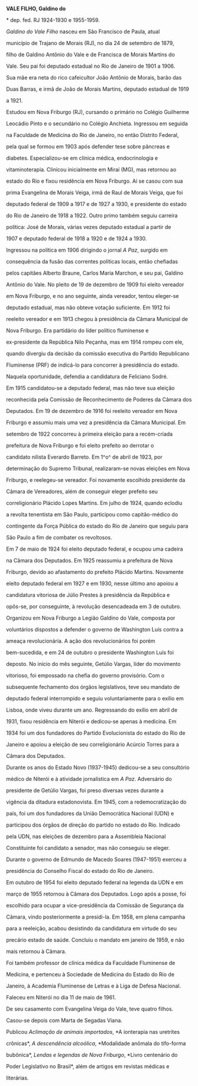 **VALE FILHO, Galdino do**



\* dep. fed. RJ 1924-1930 e 1955-1959.



*Galdino do Vale Filho* nasceu em São Francisco de Paula, atual

município de Trajano de Morais (RJ), no dia 24 de setembro de 1879,

filho de Galdino Antônio do Vale e de Francisca de Morais Martins do

Vale. Seu pai foi deputado estadual no Rio de Janeiro de 1901 a 1906.

Sua mãe era neta do rico cafeicultor João Antônio de Morais, barão das

Duas Barras, e irmã de João de Morais Martins, deputado estadual de 1919

a 1921.



Estudou em Nova Friburgo (RJ), cursando o primário no Colégio Guilherme

Leocádio Pinto e o secundário no Colégio Anchieta. Ingressou em seguida

na Faculdade de Medicina do Rio de Janeiro, no então Distrito Federal,

pela qual se formou em 1903 após defender tese sobre pâncreas e

diabetes. Especializou-se em clínica médica, endocrinologia e

vitaminoterapia. Clinicou inicialmente em Miraí (MG), mas retornou ao

estado do Rio e fixou residência em Nova Friburgo. Aí se casou com sua

prima Evangelina de Morais Veiga, irmã de Raul de Morais Veiga, que foi

deputado federal de 1909 a 1917 e de 1927 a 1930, e presidente do estado

do Rio de Janeiro de 1918 a 1922. Outro primo também seguiu carreira

política: José de Morais, várias vezes deputado estadual a partir de

1907 e deputado federal de 1918 a 1920 e de 1924 a 1930.



Ingressou na política em 1906 dirigindo o jornal *A Paz*, surgido em

consequência da fusão das correntes políticas locais, então chefiadas

pelos capitães Alberto Braune, Carlos Maria Marchon, e seu pai, Galdino

Antônio do Vale. No pleito de 19 de dezembro de 1909 foi eleito vereador

em Nova Friburgo, e no ano seguinte, ainda vereador, tentou eleger-se

deputado estadual, mas não obteve votação suficiente. Em 1912 foi

reeleito vereador e em 1913 chegou à presidência da Câmara Municipal de

Nova Friburgo. Era partidário do líder político fluminense e

ex-presidente da República Nilo Peçanha, mas em 1914 rompeu com ele,

quando divergiu da decisão da comissão executiva do Partido Republicano

Fluminense (PRF) de indicá-lo para concorrer à presidência do estado.

Naquela oportunidade, defendia a candidatura de Feliciano Sodré.



Em 1915 candidatou-se a deputado federal, mas não teve sua eleição

reconhecida pela Comissão de Reconhecimento de Poderes da Câmara dos

Deputados. Em 19 de dezembro de 1916 foi reeleito vereador em Nova

Friburgo e assumiu mais uma vez a presidência da Câmara Municipal. Em

setembro de 1922 concorreu à primeira eleição para a recém-criada

prefeitura de Nova Friburgo e foi eleito prefeito ao derrotar o

candidato nilista Everardo Barreto. Em 1^o^ de abril de 1923, por

determinação do Supremo Tribunal, realizaram-se novas eleições em Nova

Friburgo, e reelegeu-se vereador. Foi novamente escolhido presidente da

Câmara de Vereadores, além de conseguir eleger prefeito seu

correligionário Plácido Lopes Martins. Em julho de 1924, quando eclodiu

a revolta tenentista em São Paulo, participou como capitão-médico do

contingente da Força Pública do estado do Rio de Janeiro que seguiu para

São Paulo a fim de combater os revoltosos.



Em 7 de maio de 1924 foi eleito deputado federal, e ocupou uma cadeira

na Câmara dos Deputados. Em 1925 reassumiu a prefeitura de Nova

Friburgo, devido ao afastamento do prefeito Plácido Martins. Novamente

eleito deputado federal em 1927 e em 1930, nesse último ano apoiou a

candidatura vitoriosa de Júlio Prestes à presidência da República e

opôs-se, por conseguinte, à revolução desencadeada em 3 de outubro.

Organizou em Nova Friburgo a Legião Galdino do Vale, composta por

voluntários dispostos a defender o governo de Washington Luís contra a

ameaça revolucionária. A ação dos revolucionários foi porém

bem-sucedida, e em 24 de outubro o presidente Washington Luís foi

deposto. No início do mês seguinte, Getúlio Vargas, líder do movimento

vitorioso, foi empossado na chefia do governo provisório. Com o

subsequente fechamento dos órgãos legislativos, teve seu mandato de

deputado federal interrompido e seguiu voluntariamente para o exílio em

Lisboa, onde viveu durante um ano. Regressando do exílio em abril de

1931, fixou residência em Niterói e dedicou-se apenas à medicina. Em

1934 foi um dos fundadores do Partido Evolucionista do estado do Rio de

Janeiro e apoiou a eleição de seu correligionário Acúrcio Torres para a

Câmara dos Deputados.



Durante os anos do Estado Novo (1937-1945) dedicou-se a seu consultório

médico de Niterói e à atividade jornalística em *A Paz*. Adversário do

presidente de Getúlio Vargas, foi preso diversas vezes durante a

vigência da ditadura estadonovista. Em 1945, com a redemocratização do

país, foi um dos fundadores da União Democrática Nacional (UDN) e

participou dos órgãos de direção do partido no estado do Rio. Indicado

pela UDN, nas eleições de dezembro para a Assembleia Nacional

Constituinte foi candidato a senador, mas não conseguiu se eleger.

Durante o governo de Edmundo de Macedo Soares (1947-1951) exerceu a

presidência do Conselho Fiscal do estado do Rio de Janeiro.



Em outubro de 1954 foi eleito deputado federal na legenda da UDN e em

março de 1955 retornou à Câmara dos Deputados. Logo após a posse, foi

escolhido para ocupar a vice-presidência da Comissão de Segurança da

Câmara, vindo posteriormente a presidi-la. Em 1958, em plena campanha

para a reeleição, acabou desistindo da candidatura em virtude do seu

precário estado de saúde. Concluiu o mandato em janeiro de 1959, e não

mais retornou à Câmara.



Foi também professor de clínica médica da Faculdade Fluminense de

Medicina, e pertenceu à Sociedade de Medicina do Estado do Rio de

Janeiro, à Academia Fluminense de Letras e à Liga de Defesa Nacional.



Faleceu em Niterói no dia 11 de maio de 1961.



De seu casamento com Evangelina Veiga do Vale, teve quatro filhos.

Casou-se depois com Marta de Segadas Viana.



Publicou *Aclimação de animais importados*, *A ionterapia nas uretrites

crônicas*, *A descendência alcoólica*, *Modalidade anômala do tifo-forma

bubônica*, *Lendas e legendas de Nova Friburgo*, *Livro centenário do

Poder Legislativo no Brasil*, além de artigos em revistas médicas e

literárias.



